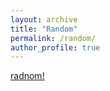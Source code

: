 ```yaml
---
layout: archive
title: "Random"
permalink: /random/
author_profile: true
---
```



[radnom!](https://imgs.xkcd.com/comics/random_number.png)
